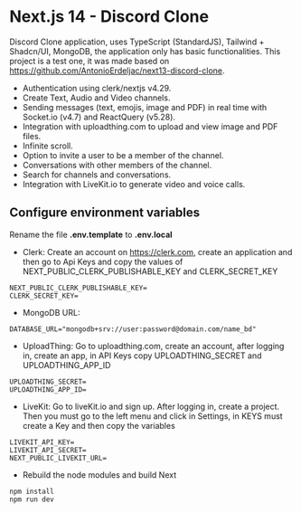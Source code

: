 # Next.js 14 - Discord Clone

Discord Clone application, uses TypeScript (StandardJS), Tailwind + Shadcn/UI, MongoDB, the application only has basic functionalities. This project is a test one, it was made based on https://github.com/AntonioErdeljac/next13-discord-clone.

- Authentication using clerk/nextjs v4.29.
- Create Text, Audio and Video channels.
- Sending messages (text, emojis, image and PDF) in real time with Socket.io (v4.7) and ReactQuery (v5.28).
- Integration with uploadthing.com to upload and view image and PDF files.
- Infinite scroll.
- Option to invite a user to be a member of the channel.
- Conversations with other members of the channel.
- Search for channels and conversations.
- Integration with LiveKit.io to generate video and voice calls.

## Configure environment variables

Rename the file **.env.template** to **.env.local**

- Clerk: Create an account on https://clerk.com, create an application and then go to Api Keys and copy the values of NEXT_PUBLIC_CLERK_PUBLISHABLE_KEY and CLERK_SECRET_KEY

```
NEXT_PUBLIC_CLERK_PUBLISHABLE_KEY=
CLERK_SECRET_KEY=
```

- MongoDB URL:

```
DATABASE_URL="mongodb+srv://user:password@domain.com/name_bd"
```

- UploadThing: Go to uploadthing.com, create an account, after logging in, create an app, in API Keys copy UPLOADTHING_SECRET and UPLOADTHING_APP_ID

```
UPLOADTHING_SECRET=
UPLOADTHING_APP_ID=
```

- LiveKit: Go to liveKit.io and sign up. After logging in, create a project. Then you must go to the left menu and click in Settings, in KEYS must create a Key and then copy the variables

```
LIVEKIT_API_KEY=
LIVEKIT_API_SECRET=
NEXT_PUBLIC_LIVEKIT_URL=
```

- Rebuild the node modules and build Next

```
npm install
npm run dev
```
